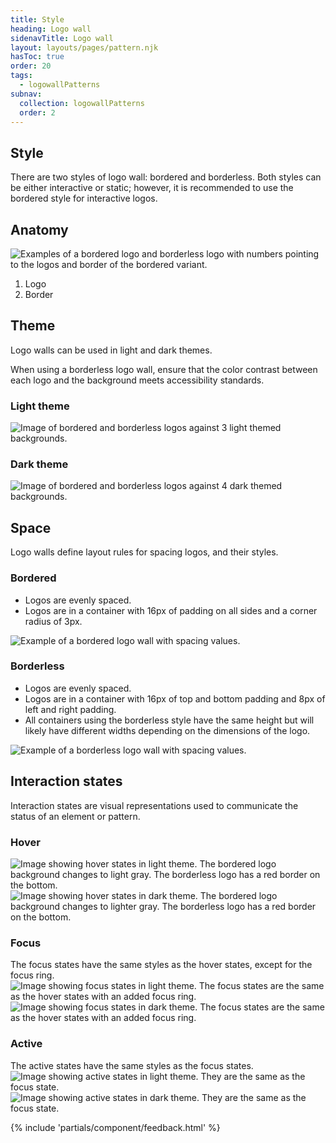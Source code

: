 ```yaml
---
title: Style
heading: Logo wall
sidenavTitle: Logo wall
layout: layouts/pages/pattern.njk
hasToc: true
order: 20
tags:
  - logowallPatterns
subnav:
  collection: logowallPatterns
  order: 2
---
```


## Style

There are two styles of logo wall: bordered and borderless. Both styles can be either interactive or static; however, it is recommended to use the bordered style for interactive logos.

## Anatomy

<uxdot-example width-adjustment="400px">
  <img src="../style-anatomy.svg"
       alt="Examples of a bordered logo and borderless logo with numbers pointing to the logos and border of the bordered variant.">
</uxdot-example>

1. Logo
2. Border

## Theme

Logo walls can be used in light and dark themes.

<rh-alert state="warning">
  When using a borderless logo wall, ensure that the color contrast between each logo and the background meets accessibility standards.
</rh-alert>

### Light theme

<uxdot-example width-adjustment="400px">
  <img src="../style-theme-light.svg"
       alt="Image of bordered and borderless logos against 3 light themed backgrounds.">
</uxdot-example>

### Dark theme

<uxdot-example width-adjustment="600px">
  <img src="../style-theme-dark.svg"
       alt="Image of bordered and borderless logos against 4 dark themed backgrounds.">
</uxdot-example>

## Space

Logo walls define layout rules for spacing logos, and their styles.

### Bordered
 - Logos are evenly spaced.
 - Logos are in a container with 16px of padding on all sides and a corner radius of 3px.

<uxdot-example width-adjustment="800px">
  <img src="../style-space-group-bordered.png"
       alt="Example of a bordered logo wall with spacing values.">
</uxdot-example>

### Borderless
 - Logos are evenly spaced.
 - Logos are in a container with 16px of top and bottom padding and 8px of left and right padding.
 - All containers using the borderless style have the same height but will likely have different widths depending on the dimensions of the logo.

<uxdot-example width-adjustment="800px">
  <img src="../style-space-group-borderless.png"
       alt="Example of a borderless logo wall with spacing values.">
</uxdot-example>

## Interaction states

Interaction states are visual representations used to communicate the status of an element or pattern.

### Hover

<uxdot-example width-adjustment="400px">
  <img src="../style-states-hover-light.svg"
       alt="Image showing hover states in light theme. The bordered logo background changes to light gray. The borderless logo has a red border on the bottom.">
</uxdot-example>

<uxdot-example width-adjustment="400px">
  <img src="../style-states-hover-dark.svg"
       alt="Image showing hover states in dark theme. The bordered logo background changes to lighter gray. The borderless logo has a red border on the bottom.">
</uxdot-example>

### Focus

<rh-alert state="info">
  The focus states have the same styles as the hover states, except for the focus ring.
</rh-alert>

<uxdot-example width-adjustment="400px">
  <img src="../style-states-focus-light.svg"
       alt="Image showing focus states in light theme. The focus states are the same as the hover states with an added focus ring.">
</uxdot-example>

<uxdot-example width-adjustment="400px">
  <img src="../style-states-focus-dark.svg"
       alt="Image showing focus states in dark theme. The focus states are the same as the hover states with an added focus ring.">
</uxdot-example>

### Active

<rh-alert state="info">
  The active states have the same styles as the focus states.
</rh-alert>

<uxdot-example width-adjustment="400px">
  <img src="../style-states-focus-light.svg"
       alt="Image showing active states in light theme. They are the same as the focus state.">
</uxdot-example>

<uxdot-example width-adjustment="400px">
  <img src="../style-states-focus-dark.svg"
       alt="Image showing active states in dark theme. They are the same as the focus state.">
</uxdot-example>

{% include 'partials/component/feedback.html' %}
